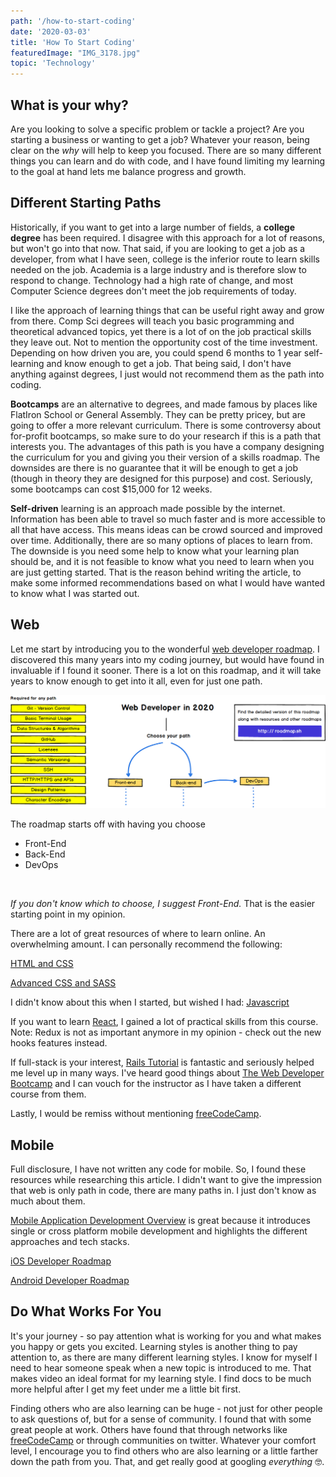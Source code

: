 ```yaml
---
path: '/how-to-start-coding'
date: '2020-03-03'
title: 'How To Start Coding'
featuredImage: "IMG_3178.jpg"
topic: 'Technology'
---
```


## What is your why?

Are you looking to solve a specific problem or tackle a project?  Are you starting a business or wanting to get a job?  Whatever your reason, being clear on the _why_ will help to keep you focused.  There are so many different things you can learn and do with code, and I have found limiting my learning to the goal at hand lets me balance progress and growth.  

## Different Starting Paths

Historically, if you want to get into a large number of fields, a **college degree** has been required.  I disagree with this approach for a lot of reasons, but won't go into that now.  That said, if you are looking to get a job as a developer, from what I have seen, college is the inferior route to learn skills needed on the job.  Academia is a large industry and is therefore slow to respond to change.  Technology had a high rate of change, and most Computer Science degrees don't meet the job requirements of today.

I like the approach of learning things that can be useful right away and grow from there.  Comp Sci degrees will teach you basic programming and theoretical advanced topics, yet there is a lot of on the job practical skills they leave out.  Not to mention the opportunity cost of the time investment.  Depending on how driven you are, you could spend 6 months to 1 year self-learning and know enough to get a job.  That being said, I don't have anything against degrees, I just would not recommend them as the path into coding.

**Bootcamps** are an alternative to degrees, and made famous by places like FlatIron School or General Assembly.  They can be pretty pricey, but are going to offer a more relevant curriculum.  There is some controversy about for-profit bootcamps, so make sure to do your research if this is a path that interests you.  The advantages of this path is you have a company designing the curriculum for you and giving you their version of a skills roadmap.  The downsides are there is no guarantee that it will be enough to get a job (though in theory they are designed for this purpose) and cost.  Seriously, some bootcamps can cost $15,000 for 12 weeks.

**Self-driven** learning is an approach made possible by the internet.  Information has been able to travel so much faster and is more accessible to all that have access.  This means ideas can be crowd sourced and improved over time.  Additionally, there are so many options of places to learn from.  The downside is you need some help to know what your learning plan should be, and it is not feasible to know what you need to learn when you are just getting started.  That is the reason behind writing the article, to make some informed recommendations based on what I would have wanted to know what I was started out.

## Web

Let me start by introducing you to the wonderful [web developer roadmap](https://github.com/kamranahmedse/developer-roadmap).  I discovered this many years into my coding journey, but would have found in invaluable if I found it sooner.  There is a lot on this roadmap, and it will take years to know enough to get into it all, even for just one path.

![Web Developer Roadmap](./web-dev-roadmap.png)

The roadmap starts off with having you choose

- Front-End
- Back-End
- DevOps

<br>

*If you don't know which to choose, I suggest Front-End.*  That is the easier starting point in my opinion.

There are a lot of great resources of where to learn online.  An overwhelming amount.  I can personally recommend the following:

[HTML and CSS](https://www.udemy.com/course/design-and-develop-a-killer-website-with-html5-and-css3/)

[Advanced CSS and SASS](https://www.udemy.com/course/advanced-css-and-sass/)

I didn't know about this when I started, but wished I had:
[Javascript](https://www.freecodecamp.org/news/the-complete-javascript-handbook-f26b2c71719c/)

If you want to learn [React](https://www.udemy.com/course/react-redux/), I gained a lot of practical skills from this course.  Note: Redux is not as important anymore in my opinion -  check out the new hooks features instead.

If full-stack is your interest, [Rails Tutorial](https://www.railstutorial.org/book) is fantastic and seriously helped me level up in many ways.  I've heard good things about [The Web Developer Bootcamp](https://www.udemy.com/course/the-web-developer-bootcamp/) and I can vouch for the instructor as I have taken a different course from them.

Lastly, I would be remiss without mentioning [freeCodeCamp](https://www.freecodecamp.org/).


## Mobile

Full disclosure, I have not written any code for mobile.  So, I found these resources while researching this article.  I didn't want to give the impression that web is only path in code, there are many paths in.  I just don't know as much about them.

[Mobile Application Development Overview](https://hackernoon.com/a-roadmap-to-application-development-bfa2e32fcd82) is great because it introduces single or cross platform mobile development and highlights the different approaches and tech stacks.

[iOS Developer Roadmap](https://github.com/BohdanOrlov/iOS-Developer-Roadmap)

[Android Developer Roadmap](https://github.com/mobile-roadmap/android-developer-roadmap)

## Do What Works For You

It's your journey - so pay attention what is working for you and what makes you happy or gets you excited.  Learning styles is another thing to pay attention to, as there are many different learning styles.  I know for myself I need to hear someone speak when a new topic is introduced to me.  That makes video an ideal format for my learning style.  I find docs to be much more helpful after I get my feet under me a little bit first.

Finding others who are also learning can be huge - not just for other people to ask questions of, but for a sense of community.  I found that with some great people at work.  Others have found that through networks like [freeCodeCamp](https://www.freecodecamp.org/) or through communities on twitter.  Whatever your comfort level, I encourage you to find others who are also learning or a little farther down the path from you.  That, and get really good at googling *everything* 🤓.


